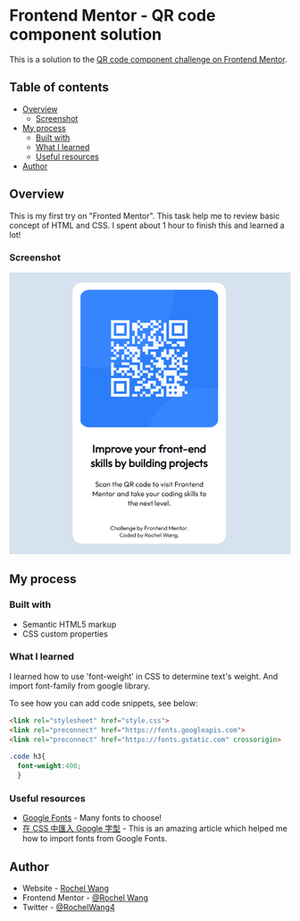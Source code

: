 # Frontend Mentor - QR code component solution

This is a solution to the [QR code component challenge on Frontend Mentor](https://www.frontendmentor.io/challenges/qr-code-component-iux_sIO_H). 
## Table of contents

- [Overview](#overview)
  - [Screenshot](#screenshot)
- [My process](#my-process)
  - [Built with](#built-with)
  - [What I learned](#what-i-learned)
  - [Useful resources](#useful-resources)
- [Author](#author)


## Overview
This is my first try on "Fronted Mentor". This task help me to review basic concept of HTML and CSS.
I spent about 1 hour to finish this and learned a lot!
### Screenshot

![](./screenshot.png)

## My process

### Built with

- Semantic HTML5 markup
- CSS custom properties

### What I learned

I learned how to use 'font-weight' in CSS to determine text's weight. And import font-family from google library.

To see how you can add code snippets, see below:

```html
<link rel="stylesheet" href="style.css">
<link rel="preconnect" href="https://fonts.googleapis.com">
<link rel="preconnect" href="https://fonts.gstatic.com" crossorigin>
```
```css
.code h3{
  font-weight:400;
  }
```

### Useful resources

- [Google Fonts](https://fonts.google.com/) - Many fonts to choose! 
- [在 CSS 中匯入 Google 字型](https://www.delftstack.com/zh-tw/howto/css/css-import-google-font/) - This is an amazing article which helped me how to import fonts from Google Fonts.

## Author

- Website - [Rochel Wang](https://github.com/rochelwang1205)
- Frontend Mentor - [@Rochel Wang](https://www.frontendmentor.io/profile/rochelwang1205)
- Twitter - [@RochelWang4](https://twitter.com/RochelWang4)
